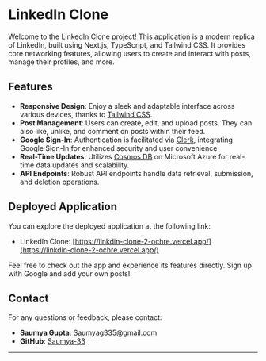 # LinkedIn Clone

Welcome to the LinkedIn Clone project! This application is a modern replica of LinkedIn, built using Next.js, TypeScript, and Tailwind CSS. It provides core networking features, allowing users to create and interact with posts, manage their profiles, and more.

## Features

- **Responsive Design**: Enjoy a sleek and adaptable interface across various devices, thanks to [Tailwind CSS](https://tailwindcss.com/).
- **Post Management**: Users can create, edit, and upload posts. They can also like, unlike, and comment on posts within their feed.
- **Google Sign-In**: Authentication is facilitated via [Clerk](https://clerk.dev/), integrating Google Sign-In for enhanced security and user convenience.
- **Real-Time Updates**: Utilizes [Cosmos DB](https://azure.microsoft.com/en-us/services/cosmos-db/) on Microsoft Azure for real-time data updates and scalability.
- **API Endpoints**: Robust API endpoints handle data retrieval, submission, and deletion operations.

## Deployed Application

You can explore the deployed application at the following link:
- LinkedIn Clone: [https://linkdin-clone-2-ochre.vercel.app/](https://linkdin-clone-2-ochre.vercel.app/)

Feel free to check out the app and experience its features directly.
Sign up with Google and add your own posts!

## Contact

For any questions or feedback, please contact:

- **Saumya Gupta**: [Saumyag335@gmail.com](Saumyag335@gmail.com)
- **GitHub**: [Saumya-33](https://github.com/Saumya-33)

---

